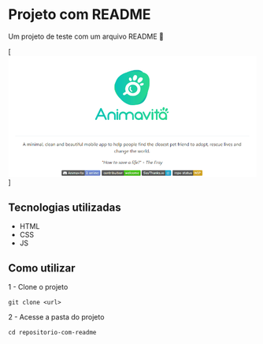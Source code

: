 # Projeto com README
Um projeto de teste com um arquivo README 🚀

[<img src="tela.gif" alt="gif da tela inicial do projeto xyz">]

## Tecnologias utilizadas
- HTML
- CSS 
- JS

## Como utilizar

1 - Clone o projeto
```
git clone <url>
``` 

2 - Acesse a pasta do projeto
````
cd repositorio-com-readme
````